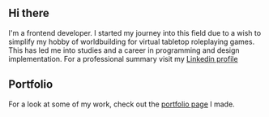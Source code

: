 ## Hi there
I'm a frontend developer. I started my journey into this field due to a wish to simplify my hobby of worldbuilding for virtual tabletop roleplaying games. This has led me into studies and a career in programming and design implementation. For a professional summary visit my [Linkedin profile](https://www.linkedin.com/in/morten-hallgren-9204a3168/)

## Portfolio
For a look at some of my work, check out the [portfolio page](https://mortuus.no/portfolio/) I made.
